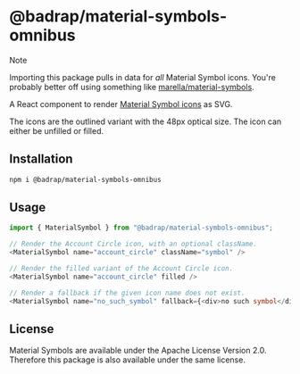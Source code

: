 # @badrap/material-symbols-omnibus

> [!NOTE]
> Importing this package pulls in data for _all_ Material Symbol icons. You're probably better off using something like [marella/material-symbols](https://github.com/marella/material-symbols).

A React component to render [Material Symbol icons](https://fonts.google.com/icons) as SVG.

The icons are the outlined variant with the 48px optical size. The icon can either be unfilled or filled.

## Installation

```sh
npm i @badrap/material-symbols-omnibus
```

## Usage

```ts
import { MaterialSymbol } from "@badrap/material-symbols-omnibus";

// Render the Account Circle icon, with an optional className.
<MaterialSymbol name="account_circle" className="symbol" />

// Render the filled variant of the Account Circle icon.
<MaterialSymbol name="account_circle" filled />

// Render a fallback if the given icon name does not exist.
<MaterialSymbol name="no_such_symbol" fallback={<div>no such symbol</div>} />
```

## License

Material Symbols are available under the Apache License Version 2.0. Therefore this package is also available under the same license.
